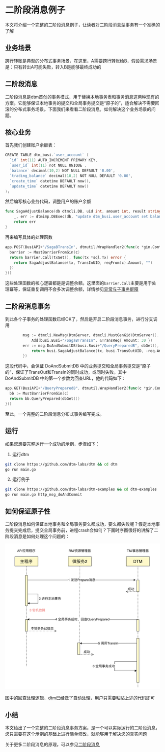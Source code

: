 # 二阶段消息例子
本文将介绍一个完整的二阶段消息例子，让读者对二阶段消息型事务有一个准确的了解

## 业务场景
跨行转账是典型的分布式事务场景，在这里，A需要跨行转账给B，假设需求场景是：只有转出A可能失败，转入B是能够最终成功的

## 二阶段消息

二阶段消息是dtm首创的事务模式，用于替换本地事务表和事务消息这两种现有的方案。它能够保证本地事务的提交和全局事务提交是“原子的”，适合解决不需要回滚的分布式事务场景。下面我们来看看二阶段消息，如何解决这个业务场景的问题。

## 核心业务

首先我们创建账户余额表：
``` Go
CREATE TABLE dtm_busi.`user_account` (
  `id` int(11) AUTO_INCREMENT PRIMARY KEY,
  `user_id` int(11) not NULL UNIQUE ,
  `balance` decimal(10,2) NOT NULL DEFAULT '0.00',
  `trading_balance` decimal(10,2) NOT NULL DEFAULT '0.00',
  `create_time` datetime DEFAULT now(),
  `update_time` datetime DEFAULT now()
);
```

然后编写核心业务代码，调整用户的账户余额

``` Go
func SagaAdjustBalance(db dtmcli.DB, uid int, amount int, result string) error {
	_, err := dtmimp.DBExec(db, "update dtm_busi.user_account set balance = balance + ? where user_id = ?", amount, uid)
	return err
}
```

再来编写具体的处理函数

``` GO
app.POST(BusiAPI+"/SagaBTransIn", dtmutil.WrapHandler2(func(c *gin.Context) interface{} {
  barrier := MustBarrierFromGin(c)
  return barrier.Call(txGet(), func(tx *sql.Tx) error {
    return SagaAdjustBalance(tx, TransInUID, reqFrom(c).Amount, "")
  })
}))
```

这些处理函数的核心逻辑都是是调整余额。这里面的`barrier.Call`主要是用于处理幂等，保证重复调用不会多次调整余额，详情参见[异常与子事务屏障](../practice/barrier)

## 二阶段消息事务

到此各个子事务的处理函数已经OK了，然后是开启二阶段消息事务，进行分支调用
``` GO
		msg := dtmcli.NewMsg(DtmServer, dtmcli.MustGenGid(DtmServer)).
			Add(busi.Busi+"/SagaBTransIn", &TransReq{ Amount: 30 })
		err := msg.DoAndSubmitDB(busi.Busi+"/QueryPreparedB", dbGet(), func(tx *sql.Tx) error {
			return busi.SagaAdjustBalance(tx, busi.TransOutUID, -req.Amount)
		})
```

这段代码中，会保证 DoAndSubmitDB 中的业务提交和全局事务提交是“原子的”，保证了TransOut和TransIn的同时成功，或同时失败。其中 DoAndSubmitDB 中的第一个参数为回查URL，他的代码如下：
``` go
app.GET(BusiAPI+"/QueryPreparedB", dtmutil.WrapHandler2(func(c *gin.Context) interface{} {
  bb := MustBarrierFromGin(c)
  return bb.QueryPrepared(dbGet())
}))
```

至此，一个完整的二阶段消息分布式事务编写完成。

## 运行
如果您想要完整运行一个成功的示例，步骤如下：
1. 运行dtm
``` bash
git clone https://github.com/dtm-labs/dtm && cd dtm
go run main.go
```

2. 运行例子

``` bash
git clone https://github.com/dtm-labs/dtm-examples && cd dtm-examples
go run main.go http_msg_doAndCommit
```

## 如何保证原子性

二阶段消息如何保证本地事务和全局事务要么都成功，要么都失败呢？假定本地事务提交完成后，提交全局事务前，进程crash会如何？下面时序图很好的讲解了二阶段消息是如何处理这个问题的：

![msg_query](../imgs/msg_query.jpg)

图中的回查处理逻辑，dtm已经做了自动处理，用户只需要粘贴上述的代码即可

## 小结

本文给出了一个完整的二阶段消息事务方案，是一个可以实际运行的二阶段消息，您只需要在这个示例的基础上进行简单修改，就能够用于解决您的真实问题

关于更多二阶段消息的原理，可以参见[二阶段消息](../practice/msg)
